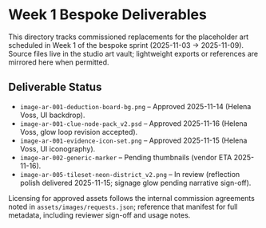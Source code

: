 # Week 1 Bespoke Deliverables

This directory tracks commissioned replacements for the placeholder art scheduled
in Week 1 of the bespoke sprint (2025-11-03 → 2025-11-09). Source files live in
the studio art vault; lightweight exports or references are mirrored here when
permitted.

## Deliverable Status

- `image-ar-001-deduction-board-bg.png` – Approved 2025-11-14 (Helena Voss, UI backdrop).
- `image-ar-001-clue-node-pack_v2.psd` – Approved 2025-11-16 (Helena Voss, glow loop revision accepted).
- `image-ar-001-evidence-icon-set.png` – Approved 2025-11-15 (Helena Voss, UI iconography).
- `image-ar-002-generic-marker` – Pending thumbnails (vendor ETA 2025-11-16).
- `image-ar-005-tileset-neon-district_v2.png` – In review (reflection polish delivered 2025-11-15; signage glow pending narrative sign-off).

Licensing for approved assets follows the internal commission agreements noted
in `assets/images/requests.json`; reference that manifest for full metadata,
including reviewer sign-off and usage notes.
